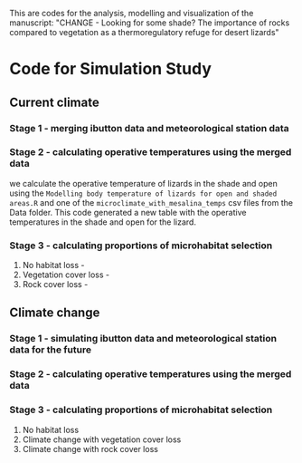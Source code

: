 This are codes for the analysis, modelling and visualization of the manuscript: "CHANGE - Looking  for some shade? The importance of rocks compared to vegetation as a thermoregulatory refuge for desert lizards" 

# Code for Simulation Study

## Current climate

### Stage 1 - merging ibutton data and meteorological station data

### Stage 2 - calculating operative temperatures using the merged data

we calculate the operative temperature of lizards in the shade and open using the `Modelling body temperature of lizards for open and shaded areas.R` and one of the `microclimate_with_mesalina_temps` csv files from the Data folder. This code generated a new table with the operative temperatures in the shade and open for the lizard.

### Stage 3 - calculating proportions of microhabitat selection

1. No habitat loss - 
2. Vegetation cover loss - 
3. Rock cover loss - 

## Climate change

### Stage 1 - simulating ibutton data and meteorological station data for the future

### Stage 2 - calculating operative temperatures using the merged data

### Stage 3 - calculating proportions of microhabitat selection

1. No habitat loss  
2. Climate change with vegetation cover loss
3. Climate change with rock cover loss

